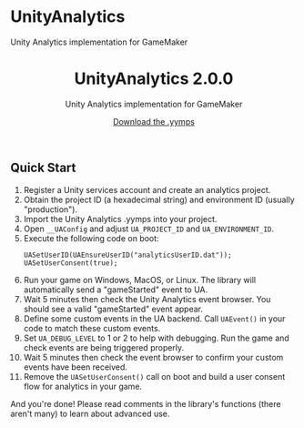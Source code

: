 # UnityAnalytics
Unity Analytics implementation for GameMaker

<h1 align="center">UnityAnalytics 2.0.0</h1>

<p align="center">Unity Analytics implementation for GameMaker</p>

<p align="center"><a href="https://github.com/JujuAdams/UnityAnalytics/releases/">Download the .yymps</a></p>

&nbsp;

## Quick Start

 1. Register a Unity services account and create an analytics project.
 2. Obtain the project ID (a hexadecimal string) and environment ID (usually "production").
 3. Import the Unity Analytics .yymps into your project.
 4. Open `__UAConfig` and adjust `UA_PROJECT_ID` and `UA_ENVIRONMENT_ID`.
 5. Execute the following code on boot:
     ```gml
     UASetUserID(UAEnsureUserID("analyticsUserID.dat"));
     UASetUserConsent(true);
     ```
 6. Run your game on Windows, MacOS, or Linux. The library will automatically send a "gameStarted" event to UA.
 7. Wait 5 minutes then check the Unity Analytics event browser. You should see a valid "gameStarted" event appear.
 8. Define some custom events in the UA backend. Call `UAEvent()` in your code to match these custom events.
 9. Set `UA_DEBUG_LEVEL` to 1 or 2 to help with debugging. Run the game and check events are being triggered properly.
 9. Wait 5 minutes then check the event browser to confirm your custom events have been received.
10. Remove the `UASetUserConsent()` call on boot and build a user consent flow for analytics in your game.

And you're done! Please read comments in the library's functions (there aren't many) to learn about advanced use.

